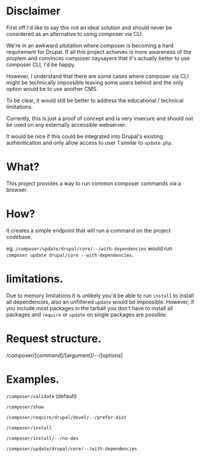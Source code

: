 # Disclaimer

First off I'd like to say this not an ideal solution and should never be considered as an alternative to using composer via CLI.

We're in an awkward situtation where composer is becoming a hard requirement for Drupal. If all this project achieves is more awareness of the proplem and convinces composer naysayers that it's actually better to use composer CLI, I'd be happy.

However, I understand that there are some cases where composer via CLI might be technically impossible leaving some users behind and the only option would be to use another CMS. 

To be clear, it would still be better to address the educational / technical limitations.

Currently, this is just a proof of concept and is very insecure and should not be used on any externally accessible webserver.

It would be nice if this could be integrated into Drupal's existing authentication and only allow access to user 1 similar to `update.php`.

# What?

This project provides a way to run common composer commands via a browser.

# How?

It creates a simple endpoint that will run a command on the project codebase.

eg. `/composer/update/drupal/core/--/with-dependencies` would run `composer update drupal/core --with-dependencies`.

# limitations.

Due to memory limitations it is unlikely you'd be able to run `install` to install all dependencies, also an unfiltered `update` would be impossible.
However, if you include most packages in the tarball you don't have to install all packages and `require` or `update` on single packages are possible.

# Request structure.

/composer/[command]/[argument]/--/[options]

# Examples.

`/composer/validate` (default)

`/composer/show`

`/composer/require/drupal/devel/--/prefer-dist`

`/composer/install`

`/composer/install/--/no-dev`

`/composer/update/drupal/core/--/with-dependencies`
 